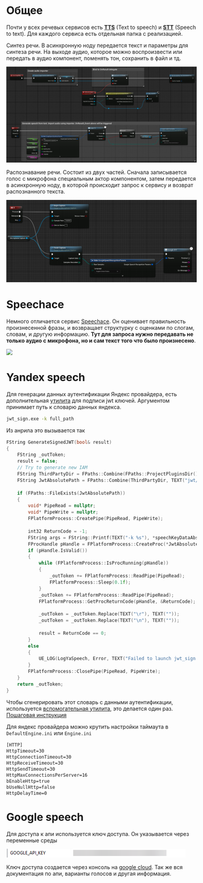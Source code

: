 # **Общее**

Почти у всех речевых сервисов есть [**TTS**](https://ru.wikipedia.org/wiki/%D0%A1%D0%B8%D0%BD%D1%82%D0%B5%D0%B7_%D1%80%D0%B5%D1%87%D0%B8) (Text to speech) и [**STT**](https://ru.wikipedia.org/wiki/%D0%A0%D0%B0%D1%81%D0%BF%D0%BE%D0%B7%D0%BD%D0%B0%D0%B2%D0%B0%D0%BD%D0%B8%D0%B5_%D1%80%D0%B5%D1%87%D0%B8) (Speech to text).
Для каждого сервиса есть отдельная папка с реализацией.


Синтез речи. В асинхронную ноду передается текст и параметры для синтеза речи. На выходе
аудио, которое можно воспроизвести или передать в аудио компонент, поменять тон,
сохранить в файл и тд.

![](pics/googletts.png)

Распознавание речи. Состоит из двух частей.
Сначала записывается голос с микрофона специальным актор компонентом, затем передается
в асинхронную ноду, в которой происходит запрос к сервису и возврат распознанного текста.

![](pics/googlestt.png)

# **Speechace**

Немного отличается сервис [Speechace](https://www.speechace.com/). Он оценивает правильность произнесенной фразы,
и возвращает структурку с оценками по слогам, словам, и другую информацию.
**Тут для запроса нужно передавать не только аудио с микрофона, но и сам текст того что было произнесено**.

![](pics/speechacescore.png)

# **Yandex speech**

Для генерации данных аутентификации Яндекс провайдера, есть дополнительная [утилита](http://gitlab.vrtech.global/unreal/voicetoolbox/jwt-util)
для подписи jwt ключей. Аргументом принимает путь к словарю данных яндекса.

```bash
jwt_sign.exe -k full_path
```

Из анрила это вызывается так

```cpp
FString GenerateSignedJWT(bool& result)
{
    FString _outToken;
    result = false;
    // Try to generate new IAM
    FString ThirdPartyDir = FPaths::Combine(FPaths::ProjectPluginsDir(), TEXT("VoiceToolboxPlugin/ThirdParty"));
    FString JwtAbsolutePath = FPaths::Combine(ThirdPartyDir, TEXT("jwt/jwt_sign.exe"));

    if (FPaths::FileExists(JwtAbsolutePath))
    {
        void* PipeRead = nullptr;
        void* PipeWrite = nullptr;
        FPlatformProcess::CreatePipe(PipeRead, PipeWrite);

        int32 ReturnCode = -1;
        FString args = FString::Printf(TEXT("-k %s"), *speechKeyDataAbsolutePath);
        FProcHandle pHandle = FPlatformProcess::CreateProc(*JwtAbsolutePath, *args, false, true, true, nullptr, 0, nullptr, PipeWrite);
        if (pHandle.IsValid())
        {
            while (FPlatformProcess::IsProcRunning(pHandle))
            {
                _outToken += FPlatformProcess::ReadPipe(PipeRead);
                FPlatformProcess::Sleep(0.1f);
            }
            _outToken += FPlatformProcess::ReadPipe(PipeRead);
            FPlatformProcess::GetProcReturnCode(pHandle, &ReturnCode);

            _outToken = _outToken.Replace(TEXT("\r"), TEXT(""));
            _outToken = _outToken.Replace(TEXT("\n"), TEXT(""));

            result = ReturnCode == 0;
        }
        else
        {
            UE_LOG(LogYaSpeech, Error, TEXT("Failed to launch jwt_sign.exe"));
        }
        FPlatformProcess::ClosePipe(PipeRead, PipeWrite);
    }
    return _outToken;
}
```

Чтобы сгенерировать этот словарь с данными аутентификации, используется [вспомогательная утилита](http://gitlab.vrtech.global/unreal/voicetoolbox/yandex-cloud-api-tools),
это делается один раз. [Пошаговая инструкция](https://docs.google.com/document/d/1dt0TGEDiWFjwve_iqH-jgf-WOMBdu-lYOleoKG6Rl-c/edit?usp=sharing)

Для яндекс провайдера можно крутить настройки таймаута в `DefaultEngine.ini` или `Engine.ini`

```
[HTTP]
HttpTimeout=30
HttpConnectionTimeout=30
HttpReceiveTimeout=30
HttpSendTimeout=30
HttpMaxConnectionsPerServer=16
bEnableHttp=true
bUseNullHttp=false
HttpDelayTime=0
```

# **Google speech**

Для доступа к апи используется ключ доступа. Он указывается через переменные среды

![](pics/googlespeechkeyenv.png)

Ключ доступа создается через консоль на [google cloud](https://cloud.google.com). Так же вся документация по апи,
варианты голосов и другая информация.
